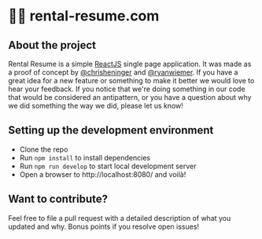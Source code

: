 # :city_sunset::page_facing_up: rental-resume.com

## About the project
Rental Resume is a simple [ReactJS](https://github.com/facebook/react) single page application. It was made as a proof of concept by [@chrisheninger](https://github.com/chrisheninger) and [@ryanwiemer](https://github.com/ryanwiemer). If you have a great idea for a new feature or something to make it better we would love to hear your feedback. If you notice that we're doing something in our code that would be considered an antipattern, or you have a question about why we did something the way we did, please let us know!

## Setting up the development environment
  - Clone the repo
  - Run `npm install` to install dependencies
  - Run `npm run develop` to start local development server
  - Open a browser to http://localhost:8080/ and voilà!

## Want to contribute?
Feel free to file a pull request with a detailed description of what you updated and why. Bonus points if you resolve open issues!
